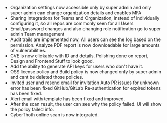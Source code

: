 

- Organization settings now accessible only by super admin and only super admin can change organization details and enables MFA
- Sharing Integrations for Teams and Organization, instead of individually configuring it, so all repos are commonly seen for all Users
- Email/password changes and also changing role notification go to super admin
Team management 
- Audit trails are implemented now, All users can see the log based on the permission. 
Analyze PDF report is now downloadable for large amounts of vulnerabilities. 
- CVE is now clickable with ID and details.
Polishing done on report, Design and Frontend Stuff to look good. 
- Add the ability to generate API keys for users who don't have it.
- OSS license policy and Build policy is now changed only by super admin and cant be deleted those policies. 
- Invited user and resend email for invitation
Auto PR issues for unknown error has been fixed
GitHub/GitLab Re-authentication for expired tokens has been fixed. 
- Alert email with template has been fixed and improved. 
- After the scan result, the user can see why the policy failed. UI will show the policy failed info. 
- CyberThoth online scan is now integrated. 




